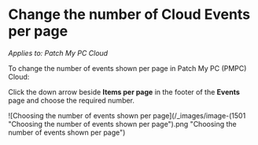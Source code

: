 # Change the number of Cloud Events per page

_Applies to: Patch My PC Cloud_

To change the number of events shown per page in Patch My PC (PMPC) Cloud:

Click the down arrow beside **Items per page** in the footer of the **Events** page and choose the required number.

![Choosing the number of events shown per page](/_images/image-(1501 "Choosing the number of events shown per page").png "Choosing the number of events shown per page")

